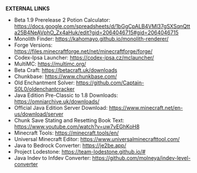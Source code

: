 **EXTERNAL LINKS**
- Beta 1.9 Prerelease 2 Potion Calculator: https://docs.google.com/spreadsheets/d/1bGgCpALB4VMl37gSXSqnQtta25B4NeAVphO_Zx4aHuk/edit?gid=2064046715#gid=2064046715
- Monolith Finder: https://kahomayo.github.io/monolith-renderer/
- Forge Versions: https://files.minecraftforge.net/net/minecraftforge/forge/
- Codex-Ipsa Launcher: https://codex-ipsa.cz/mclauncher/
- MultiMC: https://multimc.org/
- Beta Craft: https://betacraft.uk/downloads
- Chunkbase: https://www.chunkbase.com/
- Old Enchantment Solver: https://github.com/Captain-S0L0/oldenchantcracker
- Java Edition Pre-Classic to 1.8 Downloads: https://omniarchive.uk/downloads/
- Official Java Edition Server Download: https://www.minecraft.net/en-us/download/server
- Chunk Save Stating and Resetting Book Text: https://www.youtube.com/watch?v=uw7vEGhKoH8
- Minecraft Tools: https://minecraft.tools/en/
- Universal Minecraft Editor: https://www.universalminecrafttool.com/
- Java to Bedrock Converter: https://je2be.app/
- Project Lodestone: https://team-lodestone.github.io/#
- Java Indev to Infdev Converter: https://github.com/molneya/indev-level-converter
 
